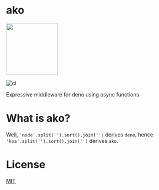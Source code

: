 # ako

<image src="./ako.svg" width=140>

![ci](https://github.com/ako-deno/ako/workflows/ci/badge.svg?branch=master)

Expressive middleware for deno using async functions.

What is ako?
=====

Well, `'node'.split('').sort().join('')` derives `deno`, hence `'koa'.split('').sort().join('')` derives `ako`.

# License

[MIT](./LICENSE)
